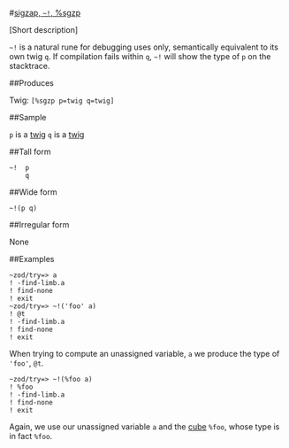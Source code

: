 #[sigzap, `~!`, %sgzp](#sgzp)

[Short description]

`~!` is a natural rune for debugging uses only, semantically equivalent to its own twig `q`. If compilation fails within `q`, `~!` will show the type of `p` on the stacktrace.

##Produces

Twig: `[%sgzp p=twig q=twig]`

##Sample

`p` is a [twig]()
`q` is a [twig]()

##Tall form

    ~!  p
        q

##Wide form

    ~!(p q)

##Irregular form

None

##Examples

    ~zod/try=> a
    ! -find-limb.a
    ! find-none
    ! exit
    ~zod/try=> ~!('foo' a)
    ! @t
    ! -find-limb.a
    ! find-none
    ! exit

When trying to compute an unassigned variable, `a` we produce the type of `'foo'`, `@t`.

    ~zod/try=> ~!(%foo a)
    ! %foo
    ! -find-limb.a
    ! find-none
    ! exit

Again, we use our unassigned variable `a` and the [cube]() `%foo`, whose type is in fact `%foo`.
